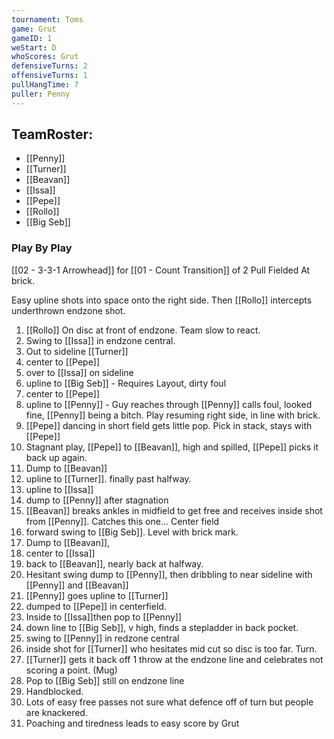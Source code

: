 ```yaml
---
tournament: Toms
game: Grut
gameID: 1
weStart: D
whoScores: Grut
defensiveTurns: 2
offensiveTurns: 1
pullHangTime: 7
puller: Penny
---
```



## TeamRoster:
- [[Penny]]
- [[Turner]]
- [[Beavan]]
- [[Issa]]
- [[Pepe]]
- [[Rollo]]
- [[Big Seb]]
### Play By Play
[[02 - 3-3-1 Arrowhead]] for [[01 - Count Transition]] of 2
Pull Fielded At brick.

Easy upline shots into space onto the right side.
Then [[Rollo]] intercepts underthrown endzone shot.

1. [[Rollo]] On disc at front of endzone. Team slow to react.
2. Swing to [[Issa]] in endzone central.
3. Out to sideline [[Turner]]
4. center to [[Pepe]]
5. over to [[Issa]] on sideline
6. upline to [[Big Seb]] - Requires Layout, dirty foul
7. center to [[Pepe]]
8. upline to [[Penny]] - Guy reaches through [[Penny]] calls foul, looked fine, [[Penny]] being a bitch. Play resuming right side, in line with brick.
9. [[Pepe]] dancing in short field gets little pop. Pick in stack, stays with [[Pepe]] 
10. Stagnant play, [[Pepe]] to [[Beavan]], high and spilled, [[Pepe]] picks it back up again.
11. Dump to [[Beavan]]
12. upline to [[Turner]]. finally past halfway.
13. upline to [[Issa]]
14. dump to [[Penny]] after stagnation
15. [[Beavan]] breaks ankles in midfield to get free and receives inside shot from [[Penny]]. Catches this one... Center field
16. forward swing to [[Big Seb]]. Level with brick mark.
17. Dump to [[Beavan]],
18. center to [[Issa]]
19. back to [[Beavan]], nearly back at halfway.
20. Hesitant swing dump to [[Penny]], then dribbling to near sideline with [[Penny]] and [[Beavan]]
21. [[Penny]] goes upline to [[Turner]]
22. dumped to [[Pepe]] in centerfield.
23. Inside to [[Issa]]then pop to [[Penny]]
24. down line to [[Big Seb]], v high, finds a stepladder in back pocket.
25. swing to [[Penny]] in redzone central
26. inside shot for [[Turner]] who hesitates mid cut so disc is too far. Turn.
27. [[Turner]] gets it back off 1 throw at the endzone line and celebrates not scoring a point. (Mug)
28. Pop to [[Big Seb]] still on endzone line
29. Handblocked.
30. Lots of easy free passes not sure what defence off of turn but people are knackered.
31. Poaching and tiredness leads to easy score by Grut
